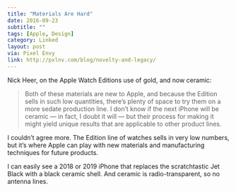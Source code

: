 ```yaml
---
title: "Materials Are Hard"
date: 2016-09-23
subtitle: ""
tags: [Apple, Design]
category: Linked
layout: post
via: Pixel Envy
link: http://pxlnv.com/blog/novelty-and-legacy/
---
```


Nick Heer, on the Apple Watch Editions use of gold, and now ceramic:

> Both of these materials are new to Apple, and because the Edition sells in such low quantities, there’s plenty of space to try them on a more sedate production line. I don’t know if the next iPhone will be ceramic — in fact, I doubt it will — but their process for making it might yield unique results that are applicable to other product lines.
<!-- more -->
I couldn’t agree more. The Edition line of watches sells in very low numbers, but it’s where Apple can play with new materials and manufacturing techniques for future products.

I can easily see a 2018 or 2019 iPhone that replaces the scratchtastic Jet Black with a black ceramic shell. And ceramic is radio-transparent, so no antenna lines.